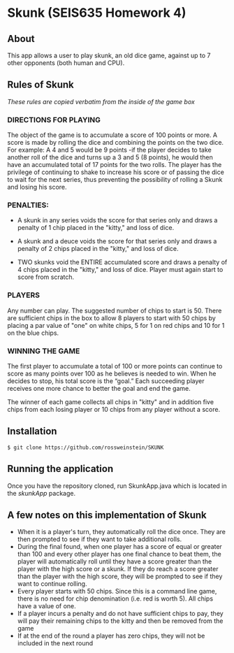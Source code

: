 # Skunk (SEIS635 Homework 4)

## About

This app allows a user to play skunk, an old dice game, against up to 7 other opponents (both human and CPU).

## Rules of Skunk

*These rules are copied verbatim from the inside of the game box*
 
### DIRECTIONS FOR PLAYING
 
The object of the game is to accumulate a score of 100 points or more. A
score is made by rolling the dice and combining the points on the two
dice. For example: A 4 and 5 would be 9 points -if the player decides to take
another roll of the dice and turns up a 3 and 5 (8 points), he would then
have an accumulated total of 17 points for the two rolls. The player has the
privilege of continuing to shake to increase his score or of passing the dice
to wait for the next series, thus preventing the possibility of rolling
a Skunk and losing his score.
 
### PENALTIES:

* A skunk in any series voids the score for that series only and draws a penalty of 1 chip placed in the "kitty," and loss of dice.
 
* A skunk and a deuce voids the score for that series only and draws a penalty of 2 chips placed in the "kitty," and loss of dice.
 
* TWO skunks void the ENTIRE accumulated score and draws a penalty of 4 chips placed in the "kitty," and loss of dice. Player must again start to score from scratch.
 
### PLAYERS

Any number can play. The suggested number of chips to start is 50. There are sufficient chips in the box to allow 8 players to start with 50 chips by placing a par value of "one" on white chips, 5 for 1 on red chips and 10 for 1 on the blue chips.

### WINNING THE GAME

The first player to accumulate a total of 100 or more points can continue to
score as many points over 100 as he believes is needed to win. When he
decides to stop, his total score is the “goal.” Each succeeding player
receives one more chance to better the goal and end the game.
 
The winner of each game collects all chips in "kitty" and in addition five
chips from each losing player or 10 chips from any player without a score.

## Installation

```
$ git clone https://github.com/rossweinstein/SKUNK
```

## Running the application

Once you have the repository cloned, run SkunkApp.java which is located in the *skunkApp* package. 

## A few notes on this implementation of Skunk

* When it is a player's turn, they automatically roll the dice once. They are then prompted to see if they want to take additional rolls.
* During the final found, when one player has a score of equal or greater than 100 and every other player has one final chance to beat them, the player will automatically roll until they have a score greater than the player with the high score or a skunk. If they do reach a score greater than the player with the high score, they will be prompted to see if they want to continue rolling.
* Every player starts with 50 chips. Since this is a command line game, there is no need for chip denomination (i.e. red is worth 5). All chips have a value of one.
* If a player incurs a penalty and do not have sufficient chips to pay, they will pay their remaining chips to the kitty and then be removed from the game
* If at the end of the round a player has zero chips, they will not be included in the next round
